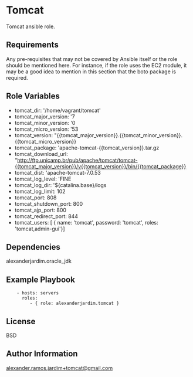 Tomcat
========

Tomcat ansible role.

Requirements
------------

Any pre-requisites that may not be covered by Ansible itself or the role should be mentioned here. For instance, if the role uses the EC2 module, it may be a good idea to mention in this section that the boto package is required.

Role Variables
--------------

- tomcat_dir: '/home/vagrant/tomcat'
- tomcat_major_version: '7
- tomcat_minor_version: '0
- tomcat_micro_version: '53
- tomcat_version: "{{tomcat_major_version}}.{{tomcat_minor_version}}.{{tomcat_micro_version}}
- tomcat_package: 'apache-tomcat-{{tomcat_version}}.tar.gz
- tomcat_download_url: "http://ftp.unicamp.br/pub/apache/tomcat/tomcat-{{tomcat_major_version}}/v{{tomcat_version}}/bin/{{tomcat_package}}
- tomcat_dist: 'apache-tomcat-7.0.53
- tomcat_log_level: 'FINE
- tomcat_log_dir: '${catalina.base}/logs
- tomcat_log_limit: 102
- tomcat_port: 808
- tomcat_shutdown_port: 800
- tomcat_ajp_port: 800
- tomcat_redirect_port: 844
- tomcat_users: [  { name: 'tomcat', password: 'tomcat', roles: 'tomcat,admin-gui'}]

Dependencies
------------

alexanderjardim.oracle_jdk

Example Playbook
-------------------------

```
    - hosts: servers
      roles:
         - { role: alexanderjardim.tomcat }
```

License
-------

BSD

Author Information
------------------

alexander.ramos.jardim+tomcat@gmail.com